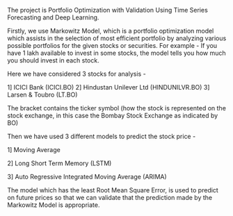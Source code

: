 The project is  Portfolio Optimization with Validation Using Time Series Forecasting and Deep Learning.

Firstly, we use Markowitz Model, which is a portfolio optimization model which assists in the selection of most efficient portfolio by analyzing various possible portfolios for the given stocks or securities.
For example - If you have 1 lakh available to invest in some stocks, the model tells you how much you should invest in each stock. 

Here we have considered 3 stocks for analysis - 

1] ICICI Bank (ICICI.BO)
2] Hindustan Unilever Ltd (HINDUNILVR.BO)
3] Larsen & Toubro (LT.BO)


The bracket contains the ticker symbol (how the stock is represented on the stock exchange, in this case the Bombay Stock Exchange as indicated by BO)

Then we have used 3 different models to predict the stock price - 

1] Moving Average 

2] Long Short Term Memory (LSTM)

3] Auto Regressive Integrated Moving Average (ARIMA)


The model which has the least Root Mean Square Error, is used to predict on future prices so that we can validate that the prediction made by the Markowitz Model is appropriate.
